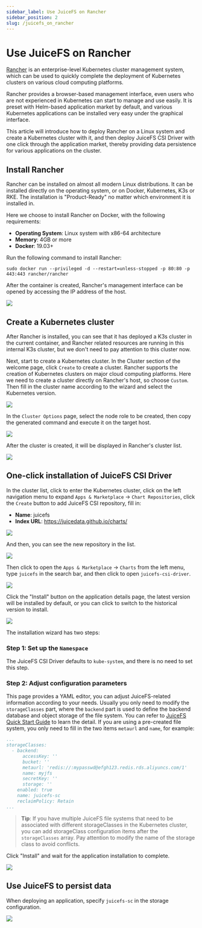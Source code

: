 ```yaml
---
sidebar_label: Use JuiceFS on Rancher
sidebar_position: 2
slug: /juicefs_on_rancher
---
```

# Use JuiceFS on Rancher

[Rancher](https://rancher.com/) is an enterprise-level Kubernetes cluster management system, which can be used to quickly complete the deployment of Kubernetes clusters on various cloud computing platforms.

Rancher provides a browser-based management interface, even users who are not experienced in Kubernetes can start to manage and use easily. It is preset with Helm-based application market by default, and various Kubernetes applications can be installed very easy under the graphical interface.

This article will introduce how to deploy Rancher on a Linux system and create a Kubernetes cluster with it, and then deploy JuiceFS CSI Driver with one click through the application market, thereby providing data persistence for various applications on the cluster.

## Install Rancher

Rancher can be installed on almost all modern Linux distributions. It can be installed directly on the operating system, or on Docker, Kubernetes, K3s or RKE. The installation is "Product-Ready" no matter which environment it is installed in.

Here we choose to install Rancher on Docker, with the following requirements:

- **Operating System**: Linux system with x86-64 architecture
- **Memory**: 4GB or more
- **Docker**: 19.03+

Run the following command to install Rancher:

```shell
sudo docker run --privileged -d --restart=unless-stopped -p 80:80 -p 443:443 rancher/rancher
```

After the container is created, Rancher's management interface can be opened by accessing the IP address of the host.

![](../images/rancher-welcome.jpeg)

## Create a Kubernetes cluster

After Rancher is installed, you can see that it has deployed a K3s cluster in the current container, and Rancher related resources are running in this internal K3s cluster, but we don't need to pay attention to this cluster now.

Next, start to create a Kubernetes cluster. In the Cluster section of the welcome page, click `Create` to create a cluster. Rancher supports the creation of Kubernetes clusters on major cloud computing platforms. Here we need to create a cluster directly on Rancher's host, so choose `Custom`. Then fill in the cluster name according to the wizard and select the Kubernetes version.

![](../images/rancher-cluster-create.jpg)

In the `Cluster Options` page, select the node role to be created, then copy the generated command and execute it on the target host.

![](../images/rancher-cluster-options.jpg)

After the cluster is created, it will be displayed in Rancher's cluster list.

![](../images/rancher-clusters.jpg)

## One-click installation of JuiceFS CSI Driver

In the cluster list, click to enter the Kubernetes cluster, click on the left navigation menu to expand `Apps & Marketplace` -> `Chart Repositories`, click the `Create` button to add JuiceFS CSI repository, fill in:

- **Name**: juicefs
- **Index URL**: https://juicedata.github.io/charts/

![](../images/rancher-new-repo.jpg)

And then, you can see the new repository in the list.

![](../images/rancher-repos.jpg)

Then click to open the `Apps & Marketplace` → `Charts` from the left menu, type `juicefs` in the search bar, and then click to open `juicefs-csi-driver`.

![](../images/rancher-chart-search.jpg)

Click the "Install" button on the application details page, the latest version will be installed by default, or you can click to switch to the historical version to install.

![](../images/rancher-chart-info.jpg)

The installation wizard has two steps:

### Step 1: Set up the `Namespace`

The JuiceFS CSI Driver defaults to `kube-system`, and there is no need to set this step.

### Step 2: Adjust configuration parameters

This page provides a YAML editor, you can adjust JuiceFS-related information according to your needs. Usually you only need to modify the `storageClasses` part, where the `backend` part is used to define the backend database and object storage of the file system. You can refer to [JuiceFS Quick Start Guide](../getting-started/for_local.md) to learn the detail. If you are using a pre-created file system, you only need to fill in the two items `metaurl` and `name`, for example:

```yaml
...
storageClasses:
  - backend:
      accessKey: ''
      bucket: ''
      metaurl: 'redis://:mypasswd@efgh123.redis.rds.aliyuncs.com/1'
      name: myjfs
      secretKey: ''
      storage: ''
    enabled: true
    name: juicefs-sc
    reclaimPolicy: Retain
...
```

> **Tip**: If you have multiple JuiceFS file systems that need to be associated with different storageClasses in the Kubernetes cluster, you can add storageClass configuration items after the `storageClasses` array. Pay attention to modify the name of the storage class to avoid conflicts.

Click "Install" and wait for the application installation to complete.

![](../images/rancher-chart-installed.jpg)

## Use JuiceFS to persist data

When deploying an application, specify `juicefs-sc` in the storage configuration.

![](../images/rancher-pvc.jpg)
